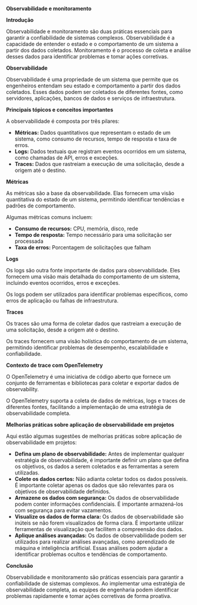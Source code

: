 **Observabilidade e monitoramento**

**Introdução**

Observabilidade e monitoramento são duas práticas essenciais para garantir a confiabilidade de sistemas complexos. Observabilidade é a capacidade de entender o estado e o comportamento de um sistema a partir dos dados coletados. Monitoramento é o processo de coleta e análise desses dados para identificar problemas e tomar ações corretivas.

**Observabilidade**

Observabilidade é uma propriedade de um sistema que permite que os engenheiros entendam seu estado e comportamento a partir dos dados coletados. Esses dados podem ser coletados de diferentes fontes, como servidores, aplicações, bancos de dados e serviços de infraestrutura.

**Principais tópicos e conceitos importantes**

A observabilidade é composta por três pilares:

* **Métricas:** Dados quantitativos que representam o estado de um sistema, como consumo de recursos, tempo de resposta e taxa de erros.
* **Logs:** Dados textuais que registram eventos ocorridos em um sistema, como chamadas de API, erros e exceções.
* **Traces:** Dados que rastreiam a execução de uma solicitação, desde a origem até o destino.

**Métricas**

As métricas são a base da observabilidade. Elas fornecem uma visão quantitativa do estado de um sistema, permitindo identificar tendências e padrões de comportamento.

Algumas métricas comuns incluem:

* **Consumo de recursos:** CPU, memória, disco, rede
* **Tempo de resposta:** Tempo necessário para uma solicitação ser processada
* **Taxa de erros:** Porcentagem de solicitações que falham

**Logs**

Os logs são outra fonte importante de dados para observabilidade. Eles fornecem uma visão mais detalhada do comportamento de um sistema, incluindo eventos ocorridos, erros e exceções.

Os logs podem ser utilizados para identificar problemas específicos, como erros de aplicação ou falhas de infraestrutura.

**Traces**

Os traces são uma forma de coletar dados que rastreiam a execução de uma solicitação, desde a origem até o destino.

Os traces fornecem uma visão holística do comportamento de um sistema, permitindo identificar problemas de desempenho, escalabilidade e confiabilidade.

**Contexto de trace com OpenTelemetry**

O OpenTelemetry é uma iniciativa de código aberto que fornece um conjunto de ferramentas e bibliotecas para coletar e exportar dados de observability.

O OpenTelemetry suporta a coleta de dados de métricas, logs e traces de diferentes fontes, facilitando a implementação de uma estratégia de observabilidade completa.

**Melhorias práticas sobre aplicação de observabilidade em projetos**

Aqui estão algumas sugestões de melhorias práticas sobre aplicação de observabilidade em projetos:

* **Defina um plano de observabilidade:** Antes de implementar qualquer estratégia de observabilidade, é importante definir um plano que defina os objetivos, os dados a serem coletados e as ferramentas a serem utilizadas.
* **Colete os dados certos:** Não adianta coletar todos os dados possíveis. É importante coletar apenas os dados que são relevantes para os objetivos de observabilidade definidos.
* **Armazene os dados com segurança:** Os dados de observabilidade podem conter informações confidenciais. É importante armazená-los com segurança para evitar vazamentos.
* **Visualize os dados de forma clara:** Os dados de observabilidade são inúteis se não forem visualizados de forma clara. É importante utilizar ferramentas de visualização que facilitem a compreensão dos dados.
* **Aplique análises avançadas:** Os dados de observabilidade podem ser utilizados para realizar análises avançadas, como aprendizado de máquina e inteligência artificial. Essas análises podem ajudar a identificar problemas ocultos e tendências de comportamento.

**Conclusão**

Observabilidade e monitoramento são práticas essenciais para garantir a confiabilidade de sistemas complexos. Ao implementar uma estratégia de observabilidade completa, as equipes de engenharia podem identificar problemas rapidamente e tomar ações corretivas de forma proativa.
